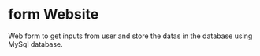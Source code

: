# form Website
Web form to get inputs from user and store the datas in the database using MySql database.

